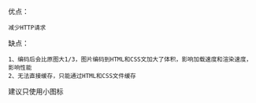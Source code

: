 优点：

    减少HTTP请求

缺点：

    1、编码后会比原图大1/3，图片编码到HTML和CSS文加大了体积，影响加载速度和渲染速度，影响性能
    2、无法直接缓存，只能通过HTML和CSS文件缓存


建议只使用小图标